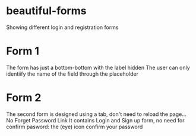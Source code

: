# beautiful-forms
Showing different login and registration forms

# Form 1 
The form has just a bottom-bottom with the label hidden
The user can only identiify the name of the field through the placeholder

# Form 2
The second form is designed using a tab, don't need to reload the page... No Forget Password Link
It contains Login and Sign up form, no need for confirm pasword: the (eye) icon confirm your password